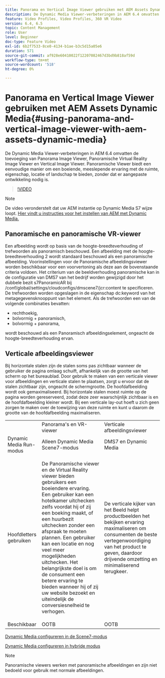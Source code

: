 ```yaml
---
title: Panorama en Vertical Image Viewer gebruiken met AEM Assets Dynamic Media
description: De Dynamic Media Viewer-verbeteringen in AEM 6.4 omvatten de toevoeging van Panorama Image Viewer, Panoramische Virtual Reality Image Viewer en Vertical Image Viewer. Panoramische Viewer biedt een eenvoudige manier om een boeiende, meeslepende ervaring met de ruimte, eigenschap, locatie of landschap te bieden, zonder dat er aangepaste ontwikkeling nodig is.
feature: Video Profiles, Video Profiles, 360 VR Video
version: 6.4, 6.5
topic: Content Management
role: User
level: Beginner
doc-type: Feature Video
exl-id: 6b2f7533-8ce0-4134-b1ae-b3c5d15a05e6
duration: 571
source-git-commit: af928e60410022f12207082467d3bd9b818af59d
workflow-type: tm+mt
source-wordcount: '518'
ht-degree: 0%

---
```


# Panorama en Vertical Image Viewer gebruiken met AEM Assets Dynamic Media{#using-panorama-and-vertical-image-viewer-with-aem-assets-dynamic-media}

De Dynamic Media Viewer-verbeteringen in AEM 6.4 omvatten de toevoeging van Panorama Image Viewer, Panoramische Virtual Reality Image Viewer en Vertical Image Viewer. Panoramische Viewer biedt een eenvoudige manier om een boeiende, meeslepende ervaring met de ruimte, eigenschap, locatie of landschap te bieden, zonder dat er aangepaste ontwikkeling nodig is.

>[!VIDEO](https://video.tv.adobe.com/v/24156?quality=12&learn=on)

>[!NOTE]
>
>De video veronderstelt dat uw AEM instantie op Dynamic Media S7 wijze loopt. [Hier vindt u instructies voor het instellen van AEM met Dynamic Media.](https://helpx.adobe.com/experience-manager/6-3/assets/using/config-dynamic-fp-14410.html)

## Panoramische en panoramische VR-viewer

Een afbeelding wordt op basis van de hoogte-breedteverhouding of trefwoorden als panoramisch beschouwd. Een afbeelding met de hoogte-breedteverhouding 2 wordt standaard beschouwd als een panoramische afbeelding. Voorinstellingen voor de Panoramische afbeeldingsviewer worden beschikbaar voor een voorvertoning als deze aan de bovenstaande criteria voldoen. Het criterium van de beeldverhouding panoramische kan in de configuratie van DMS7 van het bedrijf worden gewijzigd door het dubbele bezit s7PanoramicAR bij /conf/global/settings/cloudconfigs/dmscene7/jcr:content te specificeren. De trefwoorden worden opgeslagen in de eigenschap dc:keyword van het metagegevensknooppunt van het element. Als de trefwoorden een van de volgende combinaties bevatten:

* rechthoekig,
* bolvormig + panoramisch,
* bolvormig + panorama,

wordt beschouwd als een Panoramisch afbeeldingselement, ongeacht de hoogte-breedteverhouding ervan.

## Verticale afbeeldingsviewer

Bij horizontale stalen zijn de stalen soms pas zichtbaar wanneer de gebruiker de pagina omlaag schuift, afhankelijk van de grootte van het scherm op het bureaublad. Door gebruik te maken van een verticale viewer voor afbeeldingen en verticale stalen te plaatsen, zorgt u ervoor dat de stalen zichtbaar zijn, ongeacht de schermgrootte. De hoofdafbeelding wordt ook gemaximaliseerd. Bij horizontale stalen moest ruimte op de pagina worden gereserveerd, zodat deze zeer waarschijnlijk zichtbaar is en de hoofdafbeelding kleiner wordt. Bij een verticale lay-out hoeft u zich geen zorgen te maken over de toewijzing van deze ruimte en kunt u daarom de grootte van de hoofdafbeelding maximaliseren.

<table> 
 <tbody>
  <tr>
   <td> </td>
   <td>Panorama's en VR-viewer</td>
   <td>Verticale afbeeldingsviewer</td>
  </tr>
  <tr>
   <td>Dynamic Media Run-modus</td>
   <td>Alleen Dynamic Media Scene7-modus</td>
   <td>DMS7 en Dynamic Media</td>
  </tr>
  <tr>
   <td>Hoofdletters gebruiken</td>
   <td><p>De Panoramische viewer en de Virtual Reality viewer bieden gebruikers een boeiendere ervaring. Een gebruiker kan een hotelkamer uitchecken zelfs voordat hij of zij een boeking maakt, of een huurbezit uitchecken zonder een afspraak te moeten plannen. Een gebruiker kan een locatie en nog veel meer mogelijkheden uitchecken. Het belangrijkste doel is om de consument een betere ervaring te bieden wanneer hij of zij uw website bezoekt en uiteindelijk de conversiesnelheid te verhogen.</p> <p> </p> </td> 
   <td><p>De verticale kijker van het Beeld helpt productbeelden het bekijken ervaring maximaliseren om consumenten de beste vertegenwoordiging van het product te geven, daardoor drijvende omzetting en minimaliserend terugkeer.</p> <p> </p> </td>
  </tr>
  <tr>
   <td>Beschikbaar </td>
   <td>OOTB</td>
   <td>OOTB</td>
  </tr>
 </tbody>
</table>

[Dynamic Media configureren in de Scene7-modus](https://helpx.adobe.com/experience-manager/6-5/assets/using/config-dms7.html)

[Dynamic Media configureren in hybride modus](https://helpx.adobe.com/nl/experience-manager/6-5/assets/using/config-dynamic.html)

>[!NOTE]
>
>Panoramische viewers werken met panoramische afbeeldingen en zijn niet bedoeld voor gebruik met normale afbeeldingen.
